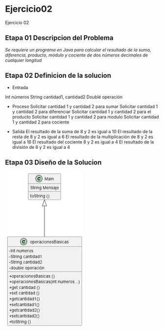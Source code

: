 # Ejercicio02
Ejercicio 02
## Etapa 01  Descripcion del Problema
*Se requiere un programa en Java para calcular el resultado de la suma, diferencia, producto, módulo y cociente de dos números decimales de cualquier longitud*
## Etapa 02 Definicion de la  solucion

- Entrada

Int números
String cantidad1, cantidad2
Doublé operación




- Proceso
Solicitar cantidad 1 y cantidad 2 para sumar
Solicitar cantidad 1 y cantidad 2 para diferenciar
Solicitar cantidad 1 y cantidad 2 para el producto
Solicitar cantidad 1 y cantidad 2 para modulo
Solicitar cantidad 1 y cantidad 2 para cociente

- Salida
El resultado de la suma de 8 y 2 es igual a 10
El resultado de la resta de 8 y 2 es igual a 6
El resultado de la multiplicación de 8 y 2 es igual a 16
El resultado del cociente 8 y 2 es igual a 4
El resultado de la división de 8 y 2 es igual a  4

## Etapa 03  Diseño de la Solucion
![](https://github.com/dianegarcia0701/Ejercicio02/blob/main/Diagrama%20de%20clases2.png)
